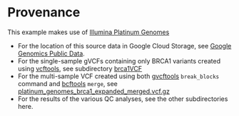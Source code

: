 Provenance
===========

This example makes use of [Illumina Platinum Genomes](http://www.illumina.com/platinumgenomes/)

 * For the location of this source data in Google Cloud Storage, see [Google Genomics Public Data](https://cloud.google.com/genomics/data/platinum-genomes).
 * For the single-sample gVCFs containing only BRCA1 variants created using [vcftools](http://vcftools.sourceforge.net/), see subdirectory [brca1VCF](./brca1VCF)
 * For the multi-sample VCF created using both [gvcftools](https://sites.google.com/site/gvcftools/) `break_blocks` command and [bcftools](http://samtools.github.io/bcftools/bcftools.html) `merge`, see [platinum_genomes_brca1_expanded_merged.vcf.gz](./platinum_genomes_brca1_expanded_merged.vcf.gz)
 * For the results of the various QC analyses, see the other subdirectories here.
